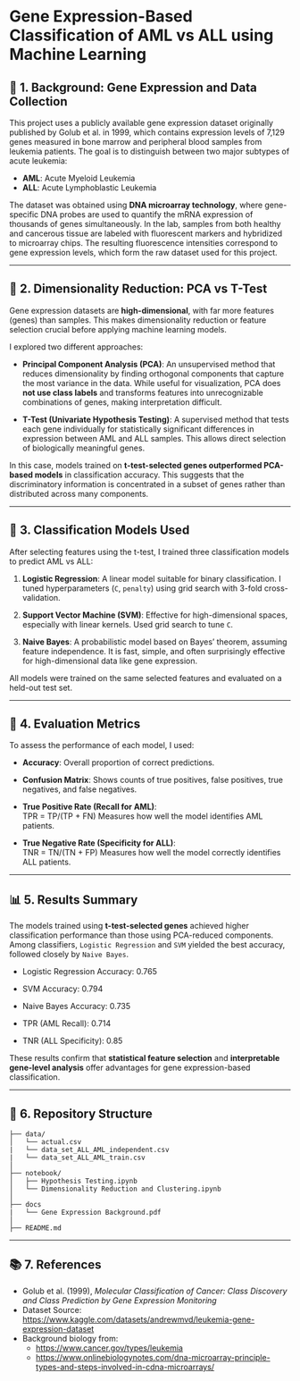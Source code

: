 
# Gene Expression-Based Classification of AML vs ALL using Machine Learning

## 🧬 1. Background: Gene Expression and Data Collection

This project uses a publicly available gene expression dataset originally published by Golub et al. in 1999, which contains expression levels of 7,129 genes measured in bone marrow and peripheral blood samples from leukemia patients. The goal is to distinguish between two major subtypes of acute leukemia:

- **AML**: Acute Myeloid Leukemia  
- **ALL**: Acute Lymphoblastic Leukemia

The dataset was obtained using **DNA microarray technology**, where gene-specific DNA probes are used to quantify the mRNA expression of thousands of genes simultaneously. In the lab, samples from both healthy and cancerous tissue are labeled with fluorescent markers and hybridized to microarray chips. The resulting fluorescence intensities correspond to gene expression levels, which form the raw dataset used for this project.

---

## 🔬 2. Dimensionality Reduction: PCA vs T-Test

Gene expression datasets are **high-dimensional**, with far more features (genes) than samples. This makes dimensionality reduction or feature selection crucial before applying machine learning models.

I explored two different approaches:

- **Principal Component Analysis (PCA)**: An unsupervised method that reduces dimensionality by finding orthogonal components that capture the most variance in the data. While useful for visualization, PCA does **not use class labels** and transforms features into unrecognizable combinations of genes, making interpretation difficult.

- **T-Test (Univariate Hypothesis Testing)**: A supervised method that tests each gene individually for statistically significant differences in expression between AML and ALL samples. This allows direct selection of biologically meaningful genes.

In this case, models trained on **t-test-selected genes outperformed PCA-based models** in classification accuracy. This suggests that the discriminatory information is concentrated in a subset of genes rather than distributed across many components.

---

## 🤖 3. Classification Models Used

After selecting features using the t-test, I trained three classification models to predict AML vs ALL:

1. **Logistic Regression**: A linear model suitable for binary classification. I tuned hyperparameters (`C`, `penalty`) using grid search with 3-fold cross-validation.

2. **Support Vector Machine (SVM)**: Effective for high-dimensional spaces, especially with linear kernels. Used grid search to tune `C`.

3. **Naive Bayes**: A probabilistic model based on Bayes’ theorem, assuming feature independence. It is fast, simple, and often surprisingly effective for high-dimensional data like gene expression.

All models were trained on the same selected features and evaluated on a held-out test set.

---

## 📏 4. Evaluation Metrics

To assess the performance of each model, I used:

- **Accuracy**: Overall proportion of correct predictions.

- **Confusion Matrix**: Shows counts of true positives, false positives, true negatives, and false negatives.

- **True Positive Rate (Recall for AML)**:  
  TPR = TP/(TP + FN)
  Measures how well the model identifies AML patients.

- **True Negative Rate (Specificity for ALL)**:  
  TNR = TN/(TN + FP)
  Measures how well the model correctly identifies ALL patients.

---

## 📊 5. Results Summary

The models trained using **t-test-selected genes** achieved higher classification performance than those using PCA-reduced components. Among classifiers, `Logistic Regression` and `SVM` yielded the best accuracy, followed closely by `Naive Bayes`.

- Logistic Regression Accuracy: 0.765
- SVM Accuracy: 0.794
- Naive Bayes Accuracy: 0.735

- TPR (AML Recall): 0.714
- TNR (ALL Specificity): 0.85

These results confirm that **statistical feature selection** and **interpretable gene-level analysis** offer advantages for gene expression-based classification.

---

## 📂 6. Repository Structure

```
├── data/
│   └── actual.csv
|   └── data_set_ALL_AML_independent.csv
|   └── data_set_ALL_AML_train.csv
│
├── notebook/
│   ├── Hypothesis Testing.ipynb
│   └── Dimensionality Reduction and Clustering.ipynb
│
├── docs
|   └── Gene Expression Background.pdf
│
├── README.md
```

---

## 📚 7. References

- Golub et al. (1999), *Molecular Classification of Cancer: Class Discovery and Class Prediction by Gene Expression Monitoring*
- Dataset Source: https://www.kaggle.com/datasets/andrewmvd/leukemia-gene-expression-dataset
- Background biology from:  
  - https://www.cancer.gov/types/leukemia  
  - https://www.onlinebiologynotes.com/dna-microarray-principle-types-and-steps-involved-in-cdna-microarrays/
